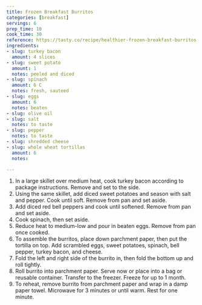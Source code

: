 ```yaml
---
title: Frozen Breakfast Burritos
categories: [breakfast]
servings: 6
prep_time: 10
cook_time: 30
reference: https://tasty.co/recipe/healthier-frozen-breakfast-burritos
ingredients:
- slug: turkey bacon
  amount: 4 slices
- slug: sweet potato
  amount: 1
  notes: peeled and diced
- slug: spinach
  amount: 6 C
  notes: fresh, sauteed
- slug: eggs
  amount: 6
  notes: beaten
- slug: olive oil
- slug: salt
  notes: to taste
- slug: pepper
  notes: to taste
- slug: shredded cheese
- slug: whole wheat tortillas
  amount: 6
  notes:

---
```


1. In a large skillet over medium heat, cook turkey bacon according to package instructions. Remove and set to the side.
2. Using the same skillet, add diced sweet potatoes and season with salt and pepper. Cook until soft. Remove from pan and set aside.
3. Add diced red bell peppers and cook until softened. Remove from pan and set aside.
4. Cook spinach, then set aside.
5. Reduce heat to medium-low and pour in beaten eggs. Remove from pan once cooked.
6. To assemble the burritos, place down parchment paper, then put the tortilla on top. Add scrambled eggs, sweet potatoes, spinach, bell pepper, turkey bacon, and cheese.
7. Fold the left and right side of the burrito in, then fold the bottom up and roll tightly.
8. Roll burrito into parchment paper. Serve now or place into a bag or reusable container. Transfer to the freezer. Freeze for up to 1 month.
9. To reheat, remove burrito from parchment paper and wrap in a damp paper towel. Microwave for 3 minutes or until warm. Rest for one minute.
